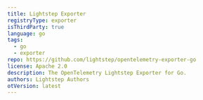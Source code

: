 ```yaml
---
title: Lightstep Exporter
registryType: exporter
isThirdParty: true
language: go
tags:
  - go
  - exporter
repo: https://github.com/lightstep/opentelemetry-exporter-go
license: Apache 2.0
description: The OpenTelemetry Lightstep Exporter for Go.
authors: Lightstep Authors
otVersion: latest
---
```

